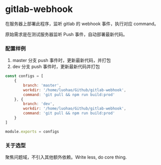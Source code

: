 # gitlab-webhook

在服务器上部署此程序，监听 gitlab 的 webhook 事件，执行对应 command。

原始需求是在测试服务器监听 Push 事件，自动部署最新代码。

### 配置样例

1. master 分支 push 事件时，更新最新代码，并打包
2. dev 分支 push 事件时，更新最新代码并打包

```javascript
const configs = [
    {
        branch: 'master',
        workdir: '/home/luohao/Github/gitlab-webhook',
        command: 'git pull && npm run build:prod'
    }, {
        branch: 'dev',
        workdir: '/home/luohao/Github/gitlab-webhook',
        command: 'git pull && npm run build:prod'
    }
]

module.exports = configs
```

### 关于选型

聚焦问题域，不引入其他额外依赖。Write less, do core thing.
